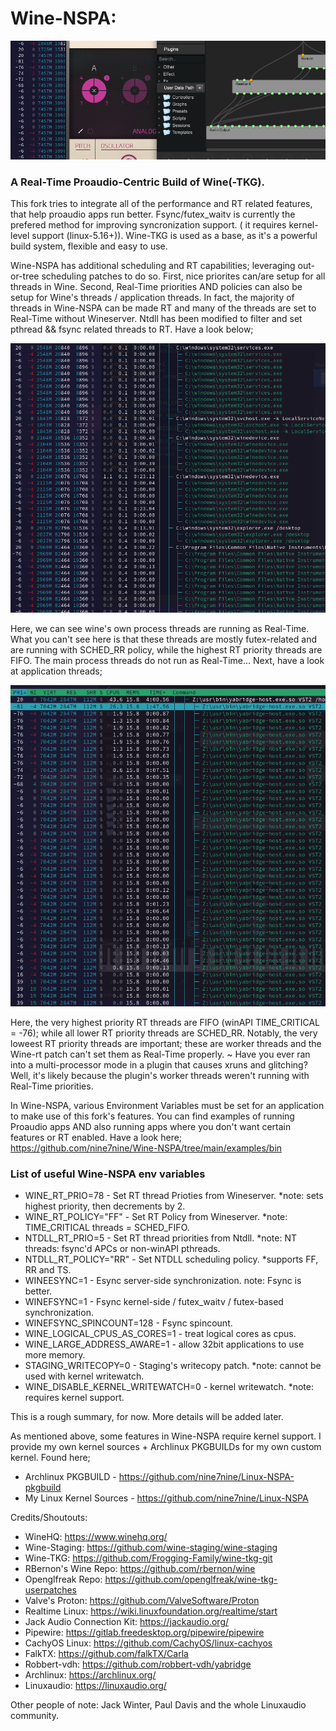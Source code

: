 # Wine-NSPA: 

![My Image](/examples/images/wine-nspa-Banner.png)

### A Real-Time Proaudio-Centric Build of Wine(-TKG). 

This fork tries to integrate all of the performance and RT related features, that help proaudio apps run better.
Fsync/futex_waitv is currently the prefered method for improving syncronization support. ( it requires kernel-level
support (linux-5.16+)). Wine-TKG is used as a base, as it's a powerful build system, flexible and easy to use.

Wine-NSPA has additional scheduling and RT capabilities; leveraging out-or-tree scheduling patches to do so. 
First, nice priorites can/are setup for all threads in Wine. Second, Real-Time priorities AND policies can also be 
setup for Wine's threads / application threads. In fact, the majority of threads in Wine-NSPA can be made RT and many 
of the threads are set to Real-Time without Wineserver. Ntdll has been modified to filter and set pthread && fsync
related threads to RT. Have a look below;

![My Image](/examples/images/wine-nspa_wine_proc_threads.png)

Here, we can see wine's own process threads are running as Real-Time. What you can't see here is that these threads
are mostly futex-related and are running with SCHED_RR policy, while the highest RT priority threads are FIFO. The main 
process threads do not run as Real-Time... Next, have a look at application threads; 

![My Image](/examples/images/wine-nspa_app_threads.png)

Here, the very highest priority RT threads are FIFO (winAPI TIME_CRITICAL = -76); while all lower RT priority threads 
are SCHED_RR. Notably, the very loweest RT priority threads are important; these are worker threads and the Wine-rt patch 
can't set them as Real-Time properly. ~ Have you ever ran into a multi-processor mode in a plugin that causes xruns and 
glitching? Well, it's likely because the plugin's worker threads weren't running with Real-Time priorities.

In Wine-NSPA, various Environment Variables must be set for an application to make use of this fork's features.
You can find examples of running Proaudio apps AND also running apps where you don't want certain features or RT 
enabled. Have a look here; https://github.com/nine7nine/Wine-NSPA/tree/main/examples/bin

### List of useful Wine-NSPA env variables

* WINE_RT_PRIO=78 - Set RT thread Prioties from Wineserver. *note: sets highest priority, then decrements by 2.
* WINE_RT_POLICY="FF" - Set RT Policy from Wineserver. *note: TIME_CRITICAL threads = SCHED_FIFO.
* NTDLL_RT_PRIO=5 - Set RT thread priorities from Ntdll. *note: NT threads: fsync'd APCs or non-winAPI pthreads. 
* NTDLL_RT_POLICY="RR" - Set NTDLL scheduling policy. *supports FF, RR and TS.
* WINEESYNC=1 - Esync server-side synchronization. note: Fsync is better.
* WINEFSYNC=1 - Fsync kernel-side / futex_waitv / futex-based synchronization.
* WINEFSYNC_SPINCOUNT=128 - Fsync spincount.
* WINE_LOGICAL_CPUS_AS_CORES=1 - treat logical cores as cpus.
* WINE_LARGE_ADDRESS_AWARE=1 - allow 32bit applications to use more memory.
* STAGING_WRITECOPY=0 - Staging's writecopy patch. *note: cannot be used with kernel writewatch.
* WINE_DISABLE_KERNEL_WRITEWATCH=0 - kernel writewatch. *note: requires kernel support.

This is a rough summary, for now. More details will be added later.

As mentioned above, some features in Wine-NSPA require kernel support. I provide my own kernel sources + Archlinux 
PKGBUILDs for my own custom kernel. Found here;

* Archlinux PKGBUILD - https://github.com/nine7nine/Linux-NSPA-pkgbuild
* My Linux Kernel Sources - https://github.com/nine7nine/Linux-NSPA

Credits/Shoutouts:

* WineHQ: https://www.winehq.org/
* Wine-Staging: https://github.com/wine-staging/wine-staging
* Wine-TKG: https://github.com/Frogging-Family/wine-tkg-git
* RBernon's Wine Repo: https://github.com/rbernon/wine
* Openglfreak Repo: https://github.com/openglfreak/wine-tkg-userpatches
* Valve's Proton: https://github.com/ValveSoftware/Proton
* Realtime Linux: https://wiki.linuxfoundation.org/realtime/start
* Jack Audio Connection Kit: https://jackaudio.org/
* Pipewire: https://gitlab.freedesktop.org/pipewire/pipewire
* CachyOS Linux: https://github.com/CachyOS/linux-cachyos 
* FalkTX: https://github.com/falkTX/Carla
* Robbert-vdh: https://github.com/robbert-vdh/yabridge
* Archlinux: https://archlinux.org/
* Linuxaudio: https://linuxaudio.org/

Other people of note: Jack Winter, Paul Davis and the whole Linuxaudio community.






